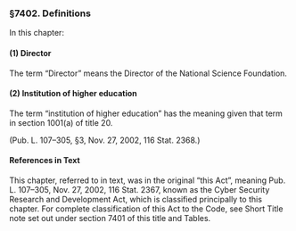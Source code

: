 ### §7402. Definitions ###

In this chapter:

#### (1) Director ####

The term “Director” means the Director of the National Science Foundation.

#### (2) Institution of higher education ####

The term “institution of higher education” has the meaning given that term in section 1001(a) of title 20.

(Pub. L. 107–305, §3, Nov. 27, 2002, 116 Stat. 2368.)

#### References in Text ####

This chapter, referred to in text, was in the original “this Act”, meaning Pub. L. 107–305, Nov. 27, 2002, 116 Stat. 2367, known as the Cyber Security Research and Development Act, which is classified principally to this chapter. For complete classification of this Act to the Code, see Short Title note set out under section 7401 of this title and Tables.